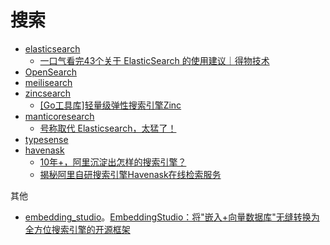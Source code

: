 # 搜索

* [elasticsearch](https://github.com/elastic/elasticsearch)
  * [一口气看完43个关于 ElasticSearch 的使用建议｜得物技术](https://mp.weixin.qq.com/s/Gsa1rPVISjOdVteol78EoA)
* [OpenSearch](https://github.com/opensearch-project/OpenSearch)
* [meilisearch](https://github.com/meilisearch/meilisearch)
* [zincsearch](https://github.com/zincsearch/zincsearch)
  * [[Go工具库]轻量级弹性搜索引擎Zinc](https://mp.weixin.qq.com/s/APwOxkMe1tJItlOc1y8BZA)
* [manticoresearch](https://github.com/manticoresoftware/manticoresearch)
  * [号称取代 Elasticsearch，太猛了！](https://mp.weixin.qq.com/s/woLCm21FyFCptU0A18bdAw)
* [typesense](https://github.com/typesense/typesense)
* [havenask](https://github.com/alibaba/havenask)
  * [10年+，阿里沉淀出怎样的搜索引擎？](https://mp.weixin.qq.com/s/omJQ_1OgjbYnbpHBua-lSQ)
  * [揭秘阿里自研搜索引擎Havenask在线检索服务](https://mp.weixin.qq.com/s/UON2Bco2DepENADYJejwUQ?poc_token=HFFJt2WjqWWFEDWfzUkQfW6Vfps3MMCRLZQkyat8)

其他

* [embedding_studio](https://github.com/EulerSearch/embedding_studio)。[EmbeddingStudio：将"嵌入+向量数据库"无缝转换为全方位搜索引擎的开源框架](https://mp.weixin.qq.com/s/kFJF_SHoYRxNUdih_edXJQ)
